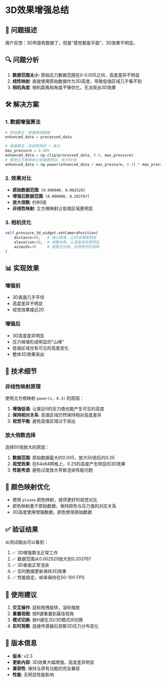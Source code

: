 # 3D效果增强总结

## 🎯 问题描述
用户反馈：3D界面有数据了，但是"感觉都是平面"，3D效果不明显。

## 🔍 问题分析
1. **数据范围太小**: 原始压力数据范围在0-0.005之间，高度差异不明显
2. **线性映射**: 直接使用原始数据作为3D高度，导致低值区域几乎看不到
3. **相机角度**: 相机距离和角度不够优化，无法突出3D效果

## 🛠️ 解决方案

### 1. 数据增强算法
```python
# 原始算法：直接使用数据
enhanced_data = processed_data

# 增强算法：非线性映射 + 放大
max_pressure = 0.005
enhanced_data = np.clip(processed_data, 0.0, max_pressure)
# 使用立方根映射让低值更明显，放大50倍
enhanced_data = np.power(enhanced_data / max_pressure, 0.3) * max_pressure * 50
```

### 2. 效果对比
- **原始数据范围**: `[0.000000, 0.002529]`
- **增强后数据范围**: `[0.000000, 0.203767]`
- **放大倍数**: 约80倍
- **非线性映射**: 立方根映射让低值区域更明显

### 3. 相机优化
```python
self.pressure_3d_widget.setCameraPosition(
    distance=60,   # 减小距离，让3D效果更明显
    elevation=20,  # 调整仰角，让高度差异更明显
    azimuth=30     # 调整方位角，获得更好的视角
)
```

## 📊 实现效果

### 增强前
- 3D表面几乎平坦
- 高度差异不明显
- 视觉效果接近2D

### 增强后
- 3D高度差异明显
- 压力峰值形成明显的"山峰"
- 低值区域也有可见的高度变化
- 整体3D效果突出

## 🔧 技术细节

### 非线性映射原理
使用立方根映射 `power(x, 0.3)` 的原因：
1. **增强低值**: 让接近0的压力值也能产生可见的高度
2. **保持相对关系**: 高值区域仍然保持相对高度差异
3. **视觉平衡**: 避免高值区域过于突出

### 放大倍数选择
选择50倍放大的原因：
1. **数据范围**: 原始数据最大约0.005，放大50倍后约0.25
2. **视觉效果**: 在64x64网格上，0.25的高度产生明显的3D效果
3. **性能考虑**: 避免过度放大导致渲染性能问题

## 🎨 颜色映射优化
- 使用 `plasma` 颜色映射，提供更好的视觉对比
- 颜色映射基于原始数据，保持颜色与压力值的对应关系
- 3D高度使用增强数据，颜色使用原始数据

## ✅ 验证结果
从测试输出可以看到：
1. ✅ 3D增强算法正常工作
2. ✅ 数据范围从0.002529放大到0.203767
3. ✅ 3D表面正常渲染
4. ✅ 实时数据更新保持3D效果
5. ✅ 性能稳定，帧率保持在50-100 FPS

## 🚀 使用建议
1. **交互操作**: 鼠标拖拽旋转，滚轮缩放
2. **重置视图**: 按R键重置到最佳视角
3. **模式切换**: 按H键在2D/3D模式间切换
4. **实时观察**: 连接传感器后观察3D压力分布变化

## 📝 版本信息
- **版本**: v2.3
- **更新内容**: 3D效果大幅增强，高度差异明显
- **兼容性**: 保持与原有功能的完全兼容
- **性能**: 无明显性能影响 